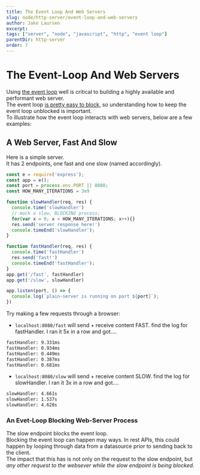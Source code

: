 ```yaml
---
title: The Event Loop And Web Servers
slug: node/http-server/event-loop-and-web-servers
author: Jake Laursen
excerpt: 
tags: ["server", "node", "javascript", "http", "event loop"]
parentDir: http-server
order: 7
---
```


# The Event-Loop And Web Servers
Using [the event loop](/node/event-loop) well is critical to building a highly available and performant web server.  
The event loop [is pretty easy to block](/node/event-loop/blocking), so understanding how to keep the event loop unblocked is important.  
To illustrate how the event loop interacts with web servers, below are a few examples:

## A Web Server, Fast And Slow
Here is a simple server.  
It has 2 endpoints, one fast and one slow (named accordingly).  

```js
const e = require('express');
const app = e();
const port = process.env.PORT || 8080;
const HOW_MANY_ITERATIONS = 3e9

function slowHandler(req, res) {
  console.time('slowHandler')
  // mock a slow, BLOCKING process;
  for(var x = 0; x < HOW_MANY_ITERATIONS; x++){}
  res.send('server response here!')
  console.timeEnd('slowHandler');
}

function fastHandler(req, res) {
  console.time('fastHandler')
  res.send('fast!')
  console.timeEnd('fastHandler');
}
app.get('/fast', fastHandler)
app.get('/slow', slowHandler)

app.listen(port, () => {
  console.log(`plain-server is running on port ${port}`);
})
```  
Try making a few requests through a browser:
- `localhost:8080/fast` will send + receive content FAST. find the log for fastHandler. I ran it 5x in a row and got....
```bash
fastHandler: 9.331ms
fastHandler: 0.934ms
fastHandler: 0.449ms
fastHandler: 0.387ms
fastHandler: 0.681ms
```
- `localhost:8080/slow` will send + receive content SLOW. find the log for slowHandler. I ran it 3x in a row and got....
```bash
slowHandler: 4.661s
slowHandler: 1.537s
slowHandler: 4.628s
```


### An Evet-Loop Blocking Web-Server Process
The slow endpoint blocks the event loop.  
Blocking the event loop can happen may ways. In rest APIs, this could happen by looping through data from a datasource prior to sending back to the client.  
The impact that this has is not only on the request to the slow endpoint, but _any other request to the websever while the slow endpoint is being blocked_.  

